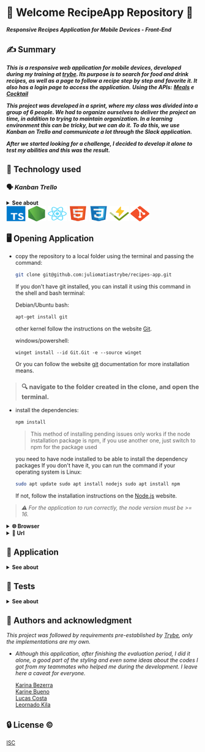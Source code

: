 # :hamburger: Welcome RecipeApp Repository :clinking_glasses:

***Responsive Recipes Application for Mobile Devices - Front-End***

## :writing_hand: Summary

***This is a responsive web application for mobile devices, developed during my training at [trybe](https://www.betrybe.com/). Its purpose is to search for food and drink recipes, as well as a page to follow a recipe step by step and favorite it. It also has a login page to access the application.***
***Using the APIs:***
***[Meals](https://www.themealdb.com/api.php) e [Cocktail](https://www.thecocktaildb.com/api.php)***

***This project was developed in a sprint, where my class was divided into a group of 6 people. We had to organize ourselves to deliver the project on time, in addition to trying to maintain organization. In a learning environment this can be tricky, but we can do it. To do this, we use Kanban on Trello and communicate a lot through the Slack application.***

***After we started looking for a challenge, I decided to develop it alone to test my abilities and this was the result.***

## :rocket: ****Technology used****

  ### :speaking_head: ***Kanban Trello***

  <details>
  <summary><strong>See about</strong></summary>

  - *We used Kanban Trello as an agile methodology to better organize the tasks that each person would perform, this gave us an idea of what a real sprint would be like in the workplace.*

    ![Trello](./public/images/Trello.png)

  </details>

<div style="display: inline_block">
  <img align="center" alt="julio-ts" height="40" width="50" src="https://raw.githubusercontent.com/devicons/devicon/master/icons/typescript/typescript-original.svg" title="TypeScript">
  <img align="center" alt="julio-node" height="40" width="50" src="https://raw.githubusercontent.com/devicons/devicon/master/icons/nodejs/nodejs-original.svg" title="NodeJs">
  <img align="center" alt="julio-react" height="40" width="50" src="https://raw.githubusercontent.com/devicons/devicon/master/icons/react/react-original.svg" title="React">
  <img align="center" alt="julio-HTML" height="40" width="50" src="https://raw.githubusercontent.com/devicons/devicon/master/icons/html5/html5-original.svg" title="HTML">
  <img align="center" alt="julio-CSS" height="40" width="50" src="https://raw.githubusercontent.com/devicons/devicon/master/icons/css3/css3-original.svg" title="CSS">
  <img align="center" alt="julio-Vitest" height="40" width="50" src="https://raw.githubusercontent.com/devicons/devicon/master/icons/vitest/vitest-original.svg" title="Vitest">
  <img align="center" alt="julio-Git" height="40" width="50" src="https://raw.githubusercontent.com/devicons/devicon/master/icons/git/git-original.svg" title="Git">
</div>

## :desktop_computer: Opening Application

- copy the repository to a local folder using the terminal and passing the command:
  ```bash
  git clone git@github.com:juliomatiastrybe/recipes-app.git
  ```

  If you don't have git installed, you can install it using this command in the shell and bash terminal:

  Debian/Ubuntu bash:
  ```bash
  apt-get install git
  ```

  other kernel follow the instructions on the website [Git](https://git-scm.com/download/linux).

  windows/powershell:
  ```shell
  winget install --id Git.Git -e --source winget
  ```

  Or you can follow the website [git](https://git-scm.com/downloads) documentation for more installation means.

> ### 🔍️ navigate to the folder created in the clone, and open the terminal.
- install the dependencies:
  ```bash
  npm install
  ```
  > This method of installing pending issues only works if the node installation package is npm, if you use another one, just switch to npm for the package used

  you need to have node installed to be able to install the dependency packages
  If you don't have it, you can run the command if your operating system is Linux:
  ```bash
  sudo apt update sudo apt install nodejs sudo apt install npm
  ```

  If not, follow the installation instructions on the [Node.js](https://nodejs.org/en/download) website.

>*:warning: For the application to run correctly, the node version must be >= 16.*

<details> 
  <summary><strong>🌐 Browser</strong></summary>
  

 - *After you have installed the dependencies. In the terminal, open the application in the browser with the command:*

    ```bash
    npm run dev
    ```

    > using this command application will open in the browser. 

</details>

<details>
  <summary><strong>📍 Url</strong></summary>

  *If you want the option to view the application more easily and quickly, click on [APP](https://recipes-app-jcdev-nu.vercel.app/) to see the deployed project*
  
</details>

## :camera_flash: Application

<details>
  <summary><strong>See about</strong></summary>

  - ### :key: Login

    <details>
    <summary><strong>See about</strong></summary>

    ![Login](./public/images/login.png)
    </details>

  - ### :tropical_drink: Drinks

    <details>
    <summary><strong>See about</strong></summary>

    ![Drinks](./public/images/Drinks.png)
    </details>

  - ### :custard: Meals

    <details>
    <summary><strong>See about</strong></summary>

    ![Meals](./public/images/Meals.png)
    </details>

  - ### :information_source: Recipe Infos

    <details>
    <summary><strong>See about</strong></summary>

    ![RecipeInfos](./public/images/RecipeInfos.png)
    </details>

  - ### :eight_pointed_black_star: Started Recipe

    <details>
    <summary><strong>See about</strong></summary>

    ![StartedRecipe](./public/images/StartedRecipe.png)
    </details>

  - ### :white_check_mark: Finish Recipe

    <details>
    <summary><strong>See about</strong></summary>

    ![FinishRecipe](./public/images/FinishRecipe.png)
    </details>

  - ### :ballot_box_with_check: Done Recipes

    <details>
    <summary><strong>See about</strong></summary>

    ![DoneRecipes](./public/images/DoneRecipes.png)
    </details>

  - ### :heart: Favorite Recipes

    <details>
    <summary><strong>See about</strong></summary>

    ![FavoriteRecipes](./public/images/FavoriteRecipes.png)
    </details>

  - ### :bust_in_silhouette: Profile

    <details>
    <summary><strong>See about</strong></summary>

    ![Profile](./public/images/Profile.png)
    </details>

</details>

## :test_tube: Tests


  <details>
    <summary><strong>See about</strong></summary>

  ### :dna: ***Testing Integration Using RTL***

- *The application has integration test coverage, using Vitest with RTL. To see it, simply execute the command in the terminal:*

  ```bash
  npm run test
  ```

  ![Tests](./public/images/Tests.png)

  </details>

## 👊 Authors and acknowledgment

*This project was followed by requirements pre-established by [Trybe](https://www.betrybe.com/), only the implementations are my own.*

- *Although this application, after finishing the evaluation period, I did it alone, a good part of the styling and even some ideas about the codes I got from my teammates who helped me during the development. I leave here a caveat for everyone.*

  [Karina Bezerra](https://www.linkedin.com/in/karina-bezerra-408751200/)\
  [Karine Bueno](https://www.linkedin.com/in/karine-bueno-dev/)\
  [Lucas Costa](https://www.linkedin.com/in/lucascbmelo/)\
  [Leornado Kila](https://www.linkedin.com/in/leonardo-kila-00a9a62a9/)

## 🔒️ License ©️

[ISC](https://choosealicense.com/licenses/isc/)


